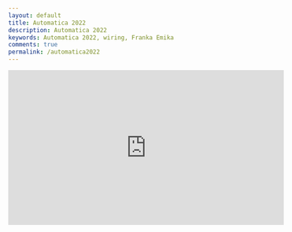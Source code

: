 ```yaml
---
layout: default
title: Automatica 2022
description: Automatica 2022
keywords: Automatica 2022, wiring, Franka Emika
comments: true
permalink: /automatica2022
---
```



<div style="text-align:center">
<iframe width="560" height="315" src="https://www.youtube.com/embed/ss9dzcUEg3o" title="YouTube video player" frameborder="0" allow="accelerometer; autoplay; clipboard-write; encrypted-media; gyroscope; picture-in-picture" allowfullscreen></iframe>
</div>